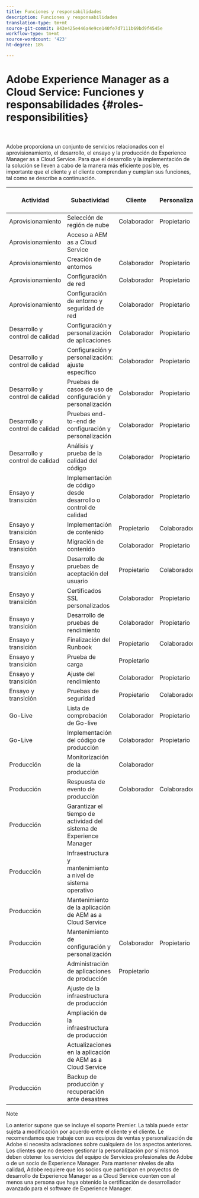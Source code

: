 ```yaml
---
title: Funciones y responsabilidades
description: Funciones y responsabilidades
translation-type: tm+mt
source-git-commit: 843e425e446a4e9ce140fe7d7111b69bd9f4545e
workflow-type: tm+mt
source-wordcount: '423'
ht-degree: 18%

---
```



# Adobe Experience Manager as a Cloud Service: Funciones y responsabilidades {#roles-responsibilities}

<br></br>
Adobe proporciona un conjunto de servicios relacionados con el aprovisionamiento, el desarrollo, el ensayo y la producción de Experience Manager as a Cloud Service. Para que el desarrollo y la implementación de la solución se lleven a cabo de la manera más eficiente posible, es importante que el cliente y el cliente comprendan y cumplan sus funciones, tal como se describe a continuación.


| Actividad | Subactividad | Cliente | Personalizador | Adobe | Funcionalidad de Cloud Manager |
|---------------------------------|-------------------------------------------------------|-------------|-------------|---------|-----------------------------|
| Aprovisionamiento | Selección de región de nube | Colaborador | Propietario | Asesor | Sí |
| Aprovisionamiento | Acceso a AEM as a Cloud Service |  |  | Propietario | Sí |
| Aprovisionamiento | Creación de entornos | Colaborador | Propietario | Asesor | Sí |
| Aprovisionamiento | Configuración de red | Colaborador | Propietario | Asesor | Sí |
| Aprovisionamiento | Configuración de entorno y seguridad de red | Colaborador | Propietario | Asesor | Sí |
| Desarrollo y control de calidad | Configuración y personalización de aplicaciones | Colaborador | Propietario |  |  |
| Desarrollo y control de calidad | Configuración y personalización: ajuste específico | Colaborador | Propietario |  |  |
| Desarrollo y control de calidad | Pruebas de casos de uso de configuración y personalización | Colaborador | Propietario |  |  |
| Desarrollo y control de calidad | Pruebas end-to-end de configuración y personalización | Colaborador | Propietario |  |  |
| Desarrollo y control de calidad | Análisis y prueba de la calidad del código | Colaborador | Propietario | Asesor | Sí |
| Ensayo y transición | Implementación de código desde desarrollo o control de calidad | Colaborador | Propietario | Asesor | Sí |
| Ensayo y transición | Implementación de contenido | Propietario | Colaborador |  |  |
| Ensayo y transición | Migración de contenido | Colaborador | Propietario |  |  |
| Ensayo y transición | Desarrollo de pruebas de aceptación del usuario | Propietario | Colaborador |  |  |
| Ensayo y transición | Certificados SSL personalizados | Colaborador | Propietario | Asesor | Sí |
| Ensayo y transición | Desarrollo de pruebas de rendimiento | Colaborador | Propietario |  |  |
| Ensayo y transición | Finalización del Runbook | Propietario | Colaborador |  |  |
| Ensayo y transición | Prueba de carga | Propietario |  |  |  |
| Ensayo y transición | Ajuste del rendimiento | Colaborador | Propietario |  |  |
| Ensayo y transición | Pruebas de seguridad | Propietario | Colaborador |  |  |
| Go-Live | Lista de comprobación de Go-live | Colaborador | Propietario |  |  |
| Go-Live | Implementación del código de producción | Colaborador | Propietario | Asesor | Sí |
| Producción | Monitorización de la producción | Colaborador |  | Propietario |  |
| Producción | Respuesta de evento de producción | Colaborador | Colaborador | Propietario |  |
| Producción | Garantizar el tiempo de actividad del sistema de Experience Manager |  |  | Propietario |  |
| Producción | Infraestructura y mantenimiento a nivel de sistema operativo |  |  | Propietario |  |
| Producción | Mantenimiento de la aplicación de AEM as a Cloud Service |  |  | Propietario |  |
| Producción | Mantenimiento de configuración y personalización | Colaborador | Propietario |  |  |
| Producción | Administración de aplicaciones de producción | Propietario |  |  |  |
| Producción | Ajuste de la infraestructura de producción |  |  | Propietario |  |
| Producción | Ampliación de la infraestructura de producción |  |  | Propietario |  |
| Producción | Actualizaciones en la aplicación de AEM as a Cloud Service |  |  | Propietario |  |
| Producción | Backup de producción y recuperación ante desastres |  |  | Propietario |  |

>[!NOTE]
>
> Lo anterior supone que se incluye el soporte Premier. La tabla puede estar sujeta a modificación por acuerdo entre el cliente y el cliente. Le recomendamos que trabaje con sus equipos de ventas y personalización de Adobe si necesita aclaraciones sobre cualquiera de los aspectos anteriores.
> Los clientes que no deseen gestionar la personalización por sí mismos deben obtener los servicios del equipo de Servicios profesionales de Adobe o de un socio de Experience Manager.
>Para mantener niveles de alta calidad, Adobe requiere que los socios que participan en proyectos de desarrollo de Experience Manager as a Cloud Service cuenten con al menos una persona que haya obtenido la certificación de desarrollador avanzado para el software de Experience Manager.
